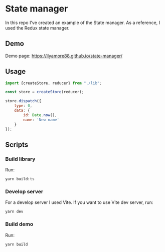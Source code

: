 # State manager

In this repo I've created an example of the State manager. As a reference, I used the Redux state manager.

## Demo
Demo page: https://ilyamore88.github.io/state-manager/

## Usage
```js
import {createStore, reducer} from "./lib";

const store = createStore(reducer);

store.dispatch({
    type: 0,
    data: {
        id: Date.now(),
        name: 'New name'
    }
});
```

## Scripts

### Build library

Run:

```shell
yarn build:ts
```

### Develop server

For a develop server I used Vite. If you want to use Vite dev server, run:

```shell
yarn dev
```

### Build demo

Run:

```shell
yarn build
```

